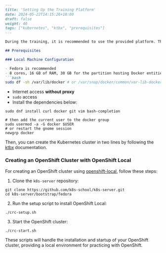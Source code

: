 ```markdown
---
title: 'Setting Up the Training Platform'
date: 2024-05-22T14:15:26+10:00
draft: false
weight: 40
tags: ["kubernetes", "ktbx", "prerequisites"]
---

During the training, it is recommended to use the provided platform. This section describes how to reproduce it after the training to replay the labs.

## Prerequisites

### Local Machine Configuration

- Fedora is recommended
- 8 cores, 16 GB of RAM, 30 GB for the partition hosting Docker entities (images, volumes, containers, etc). Use the `df` command as shown below to find its size.
```bash
sudo df -sh /var/lib/docker # or /var/snap/docker/common/var-lib-docker/
```
- Internet access **without proxy**
- `sudo` access
- Install the dependencies below:
```shell
sudo dnf install curl docker git vim bash-completion

# then add the current user to the docker group
sudo usermod -a -G docker $USER
# or restart the gnome session
newgrp docker
```

Then, you can create the Kubernetes cluster in two lines by following the [ktbx] documentation.

### Creating an OpenShift Cluster with OpenShift Local

For creating an OpenShift cluster using [openshift-local], follow these steps:

1. Clone the `k8s-server` repository:
```shell
git clone https://github.com/k8s-school/k8s-server.git
cd k8s-server/bootstrap/fedora
```

2. Run the setup script to install OpenShift Local:
```shell
./crc-setup.sh
```

3. Start the OpenShift cluster:
```shell
./crc-start.sh
```

These scripts will handle the installation and startup of your OpenShift cluster, providing a local environment for practicing with OpenShift.

<!--links-->
[ktbx]: https://github.com/k8s-school/ktbx
[openshift-local]: https://developers.redhat.com/products/openshift-local/overview
```
